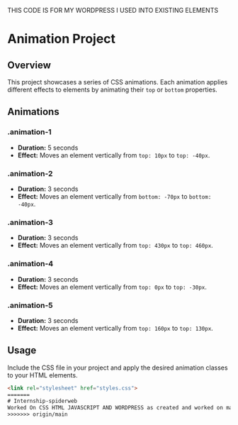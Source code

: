  THIS CODE IS FOR MY WORDPRESS I USED INTO EXISTING ELEMENTS
# Animation Project

## Overview
This project showcases a series of CSS animations. Each animation applies different effects to elements by animating their `top` or `bottom` properties.

## Animations

### .animation-1
- **Duration:** 5 seconds
- **Effect:** Moves an element vertically from `top: 10px` to `top: -40px`.

### .animation-2
- **Duration:** 3 seconds
- **Effect:** Moves an element vertically from `bottom: -70px` to `bottom: -40px`.

### .animation-3
- **Duration:** 3 seconds
- **Effect:** Moves an element vertically from `top: 430px` to `top: 460px`.

### .animation-4
- **Duration:** 3 seconds
- **Effect:** Moves an element vertically from `top: 0px` to `top: -30px`.

### .animation-5
- **Duration:** 3 seconds
- **Effect:** Moves an element vertically from `top: 160px` to `top: 130px`.

## Usage
Include the CSS file in your project and apply the desired animation classes to your HTML elements.

```html
<link rel="stylesheet" href="styles.css">
=======
# Internship-spiderweb
Worked On CSS HTML JAVASCRIPT AND WORDPRESS as created and worked on many projects like this is my animation project in the wordpress website i have added the custom made animation using css in the website.
>>>>>>> origin/main
